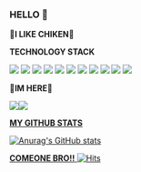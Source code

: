 ### HELLO 👋

**🍗I LIKE CHIKEN🍗**

**TECHNOLOGY STACK**
 
<img src="https://img.shields.io/badge/JAVA-007396?style=for-the-badge&logo=java&logoColor=white"> <img src="https://img.shields.io/badge/Spring-6DB33F?style=for-the-badge&logo=Spring&logoColor=white"> <img src="https://img.shields.io/badge/mysql-4479A1?style=for-the-badge&logo=mysql&logoColor=white"> <img src="https://img.shields.io/badge/mariaDB-003545?style=for-the-badge&logo=mariaDB&logoColor=white"> <img src="https://img.shields.io/badge/javascript-F7DF1E?style=for-the-badge&logo=javascript&logoColor=black"> <img src="https://img.shields.io/badge/html-E34F26?style=for-the-badge&logo=html5&logoColor=white"> <img src="https://img.shields.io/badge/css-1572B6?style=for-the-badge&logo=css3&logoColor=white"> <img src="https://img.shields.io/badge/github-181717?style=for-the-badge&logo=github&logoColor=white"> <img src="https://img.shields.io/badge/linux-FCC624?style=for-the-badge&logo=linux&logoColor=black"> <img src="https://img.shields.io/badge/C++-00599C?style=for-the-badge&logo=c++&logoColor=white"> <img src="https://img.shields.io/badge/Python-3776AB?style=for-the-badge&logo=python&logoColor=white"> 

**🧑IM HERE🧑**

<a href="https://mail.google.com/mail/u/0/?tab=rm&ogbl#inbox" target="_blank"><img src="https://img.shields.io/badge/Gmail.com-EA4335?style=for-the-badge&logo=gmail&logoColor=white"><a href="https://www.kakaocorp.com/page/service/service/KakaoTalk" target="_blank"><img src="https://img.shields.io/badge/KakaoTalk-FFCD00?style=for-the-badge&logo=kakaotalk&logoColor=white">

**MY GITHUB STATS**

![Anurag's GitHub stats](https://github-readme-stats.vercel.app/api?username=namsewon1019&show_icons=true&theme=radical)


**COMEONE BRO!!**
[![Hits](https://hits.seeyoufarm.com/api/count/incr/badge.svg?url=https%3A%2F%2Fgithub.com%2Fnamsewon1019&count_bg=%2379C83D&title_bg=%23555555&icon=&icon_color=%23E7E7E7&title=hits&edge_flat=false)](https://hits.seeyoufarm.com)

